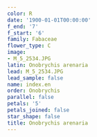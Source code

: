 ```yaml
---
color: R
date: '1900-01-01T00:00:00'
f_end: '7'
f_start: '6'
family: Fabaceae
flower_type: C
image:
- M_5_2534.JPG
latin: Onobrychis arenaria
lead: M_5_2534.JPG
lead_sample: false
name: index.en
order: Onobrychis
parallel: false
petals: '5'
petals_joined: false
star_shape: false
title: Onobrychis arenaria
---
```

